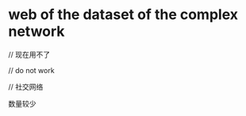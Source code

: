 # web of the dataset of the complex network
[](http://vladowiki.fmf.uni-lj.si/doku.php?id=pajek:data:urls:index)

[](http://snap.stanford.edu/data/)

[](http://konect.uni-koblenz.de/)  // 现在用不了

[](http://networkrepository.com/index.php)

[](http://gdm.fudan.edu.cn/GDMWiki/Wiki.jsp?page=Network%20DataSet) // do not work

[](https://www.aminer.cn/data-sna#Twitter-Dynamic-Net) // 社交网络

[](https://toreopsahl.com/datasets/) 数量较少

[](http://vlado.fmf.uni-lj.si/pub/networks/data/)

[](https://public.websites.umich.edu/~mejn/netdata/)

[](https://noesis.ikor.org/datasets/link-prediction)

